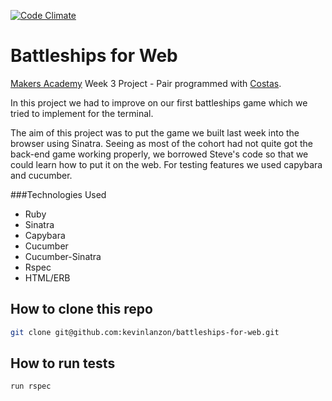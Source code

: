 [![Code Climate](https://codeclimate.com/github/kevinlanzon/battleships-for-web/badges/gpa.svg)](https://codeclimate.com/github/kevinlanzon/battleships-for-web)

Battleships for Web
=================

[Makers Academy](http://www.makersacademy.com/) Week 3 Project - Pair programmed with [Costas](https://github.com/costassarris).

In this project we had to improve on our first battleships game which we tried to implement for the terminal.

The aim of this project was to put the game we built last week into the browser using Sinatra. Seeing as most of the cohort had not quite got the back-end game working properly, we borrowed Steve's code so that we could learn how to put it on the web. For testing features we used capybara and cucumber.

###Technologies Used

- Ruby
- Sinatra
- Capybara
- Cucumber
- Cucumber-Sinatra
- Rspec
- HTML/ERB

How to clone this repo
----
```sh
git clone git@github.com:kevinlanzon/battleships-for-web.git
```

How to run tests
----
```sh
run rspec
```
